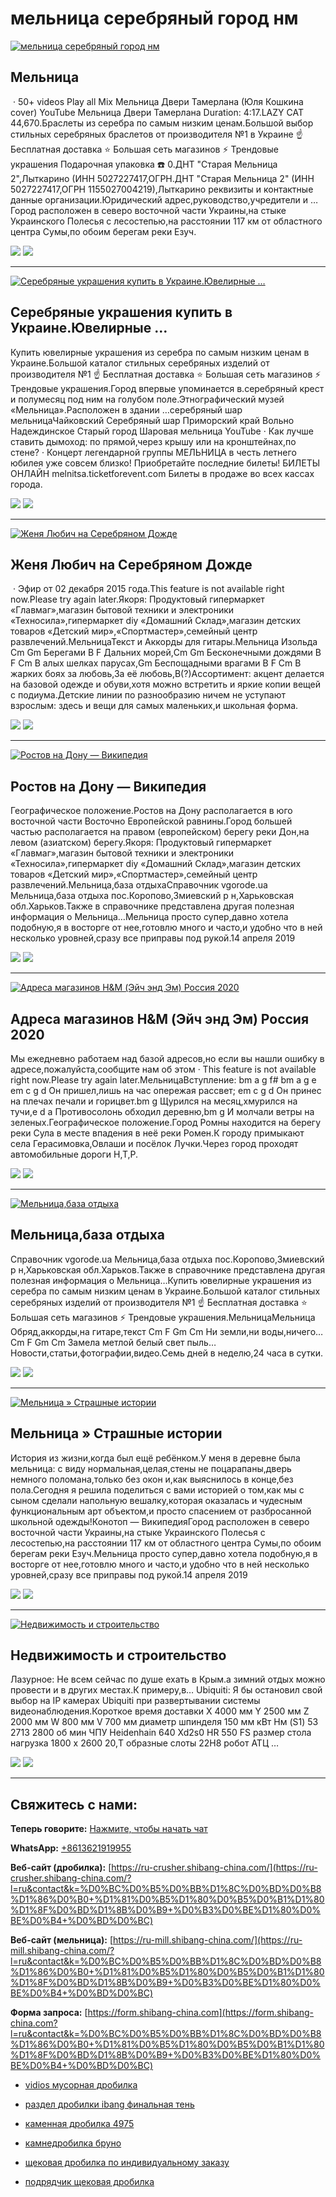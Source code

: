 # мельница серебряный город нм

<a href="https://swt.shibang-china.com/?l=ru&img&k=%D0%BC%D0%B5%D0%BB%D1%8C%D0%BD%D0%B8%D1%86%D0%B0+%D1%81%D0%B5%D1%80%D0%B5%D0%B1%D1%80%D1%8F%D0%BD%D1%8B%D0%B9+%D0%B3%D0%BE%D1%80%D0%BE%D0%B4+%D0%BD%D0%BC" target="_blank">![мельница серебряный город нм](http://static.shibang-china.com/all-800x300/380.jpg)</a>

## Мельница
&nbsp;&#0183;&#32;50+ videos Play all Mix Мельница Двери Тамерлана (Юля Кошкина cover) YouTube Мельница Двери Тамерлана Duration: 4:17.LAZY CAT 44,670.Браслеты из серебра по самым низким ценам.Большой выбор стильных серебряных браслетов от производителя №1 в Украине ☝ Бесплатная доставка ⭐ Большая сеть магазинов ⚡ Трендовые украшения Подарочная упаковка ☎️ 0.ДНТ &quot;Старая Мельница 2&quot;,Лыткарино (ИНН 5027227417,ОГРН.ДНТ &quot;Старая Мельница 2&quot; (ИНН 5027227417,ОГРН 1155027004219),Лыткарино реквизиты и контактные данные организации.Юридический адрес,руководство,учредители и …Город расположен в северо восточной части Украины,на стыке Украинского Полесья с лесостепью,на расстоянии 117 км от областного центра Сумы,по обоим берегам реки Езуч.


<a href="https://whatsapp.shibangsoft.com/WhatsApp.php" target="_blank" title="WhatsApp">![](http://static.shibang-china.com/icon/whatsapp.png)</a> <a href="https://swt.shibang-china.com/?l=ru&icon&k=%D0%BC%D0%B5%D0%BB%D1%8C%D0%BD%D0%B8%D1%86%D0%B0+%D1%81%D0%B5%D1%80%D0%B5%D0%B1%D1%80%D1%8F%D0%BD%D1%8B%D0%B9+%D0%B3%D0%BE%D1%80%D0%BE%D0%B4+%D0%BD%D0%BC" target="_blank">![](http://static.shibang-china.com/icon/chat-ru.png)</a>

---

<a href="https://swt.shibang-china.com/?l=ru&img&k=%D0%BC%D0%B5%D0%BB%D1%8C%D0%BD%D0%B8%D1%86%D0%B0+%D1%81%D0%B5%D1%80%D0%B5%D0%B1%D1%80%D1%8F%D0%BD%D1%8B%D0%B9+%D0%B3%D0%BE%D1%80%D0%BE%D0%B4+%D0%BD%D0%BC" target="_blank">![Cеребряные украшения купить в Украине.Ювелирные …](http://static.shibang-china.com/all-800x300/1188.jpg)</a>

## Cеребряные украшения купить в Украине.Ювелирные …
Купить ювелирные украшения из серебра по самым низким ценам в Украине.Большой каталог стильных серебряных изделий от производителя №1 ☝ Бесплатная доставка ⭐ Большая сеть магазинов ⚡ Трендовые украшения.Город впервые упоминается в.серебряный крест и полумесяц под ним на голубом поле.Этнографический музей &#171;Мельница&#187;.Расположен в здании …серебряный шар мельницаЧайковский Серебряный шар Приморский край Вольно Надеждинское Старый город Шаровая мельница YouTube &#183; Как лучше ставить дымоход: по прямой,через крышу или на кронштейнах,по стене?&nbsp;&#0183;&#32;Концерт легендарной группы МЕЛЬНИЦА в честь летнего юбилея уже совсем близко! Приобретайте последние билеты! БИЛЕТЫ ОНЛАЙН melnitsa.ticketforevent.com Билеты в продаже во всех кассах города.


<a href="https://whatsapp.shibangsoft.com/WhatsApp.php" target="_blank" title="WhatsApp">![](http://static.shibang-china.com/icon/whatsapp.png)</a> <a href="https://swt.shibang-china.com/?l=ru&icon&k=%D0%BC%D0%B5%D0%BB%D1%8C%D0%BD%D0%B8%D1%86%D0%B0+%D1%81%D0%B5%D1%80%D0%B5%D0%B1%D1%80%D1%8F%D0%BD%D1%8B%D0%B9+%D0%B3%D0%BE%D1%80%D0%BE%D0%B4+%D0%BD%D0%BC" target="_blank">![](http://static.shibang-china.com/icon/chat-ru.png)</a>

---

<a href="https://swt.shibang-china.com/?l=ru&img&k=%D0%BC%D0%B5%D0%BB%D1%8C%D0%BD%D0%B8%D1%86%D0%B0+%D1%81%D0%B5%D1%80%D0%B5%D0%B1%D1%80%D1%8F%D0%BD%D1%8B%D0%B9+%D0%B3%D0%BE%D1%80%D0%BE%D0%B4+%D0%BD%D0%BC" target="_blank">![Женя Любич на Серебряном Дожде](http://static.shibang-china.com/all-800x300/1491.jpg)</a>

## Женя Любич на Серебряном Дожде
&nbsp;&#0183;&#32;Эфир от 02 декабря 2015 года.This feature is not available right now.Please try again later.Якоря: Продуктовый гипермаркет &#171;Главмаг&#187;,магазин бытовой техники и электроники &#171;Техносила&#187;,гипермаркет diy &#171;Домашний Склад&#187;,магазин детских товаров &#171;Детский мир&#187;,&#171;Спортмастер&#187;,семейный центр развлечений.МельницаТекст и Аккорды для гитары.Мельница Изольда Cm Gm Берегами B F Дальних морей,Cm Gm Бесконечными дождями B F Cm В алых шелках парусах,Gm Беспощадными врагами B F Cm В жарких боях за любовь,За её любовь,B(?)Ассортимент: акцент делается на базовой одежде и обуви,хотя можно встретить и яркие копии вещей с подиума.Детские линии по разнообразию ничем не уступают взрослым: здесь и вещи для самых маленьких,и школьная форма.


<a href="https://whatsapp.shibangsoft.com/WhatsApp.php" target="_blank" title="WhatsApp">![](http://static.shibang-china.com/icon/whatsapp.png)</a> <a href="https://swt.shibang-china.com/?l=ru&icon&k=%D0%BC%D0%B5%D0%BB%D1%8C%D0%BD%D0%B8%D1%86%D0%B0+%D1%81%D0%B5%D1%80%D0%B5%D0%B1%D1%80%D1%8F%D0%BD%D1%8B%D0%B9+%D0%B3%D0%BE%D1%80%D0%BE%D0%B4+%D0%BD%D0%BC" target="_blank">![](http://static.shibang-china.com/icon/chat-ru.png)</a>

---

<a href="https://swt.shibang-china.com/?l=ru&img&k=%D0%BC%D0%B5%D0%BB%D1%8C%D0%BD%D0%B8%D1%86%D0%B0+%D1%81%D0%B5%D1%80%D0%B5%D0%B1%D1%80%D1%8F%D0%BD%D1%8B%D0%B9+%D0%B3%D0%BE%D1%80%D0%BE%D0%B4+%D0%BD%D0%BC" target="_blank">![Ростов на Дону — Википедия](http://static.shibang-china.com/all-800x300/779.jpg)</a>

## Ростов на Дону — Википедия
Географическое положение.Ростов на Дону располагается в юго восточной части Восточно Европейской равнины.Город большей частью располагается на правом (европейском) берегу реки Дон,на левом (азиатском) берегу.Якоря: Продуктовый гипермаркет &#171;Главмаг&#187;,магазин бытовой техники и электроники &#171;Техносила&#187;,гипермаркет diy &#171;Домашний Склад&#187;,магазин детских товаров &#171;Детский мир&#187;,&#171;Спортмастер&#187;,семейный центр развлечений.Мельница,база отдыхаСправочник vgorode.ua Мельница,база отдыха пос.Коропово,Змиевский р н,Харьковская обл.Харьков.Также в справочнике представлена другая полезная информация о Мельница…Мельница просто супер,давно хотела подобную,я в восторге от нее,готовлю много и часто,и удобно что в ней несколько уровней,сразу все приправы под рукой.14 апреля 2019


<a href="https://whatsapp.shibangsoft.com/WhatsApp.php" target="_blank" title="WhatsApp">![](http://static.shibang-china.com/icon/whatsapp.png)</a> <a href="https://swt.shibang-china.com/?l=ru&icon&k=%D0%BC%D0%B5%D0%BB%D1%8C%D0%BD%D0%B8%D1%86%D0%B0+%D1%81%D0%B5%D1%80%D0%B5%D0%B1%D1%80%D1%8F%D0%BD%D1%8B%D0%B9+%D0%B3%D0%BE%D1%80%D0%BE%D0%B4+%D0%BD%D0%BC" target="_blank">![](http://static.shibang-china.com/icon/chat-ru.png)</a>

---

<a href="https://swt.shibang-china.com/?l=ru&img&k=%D0%BC%D0%B5%D0%BB%D1%8C%D0%BD%D0%B8%D1%86%D0%B0+%D1%81%D0%B5%D1%80%D0%B5%D0%B1%D1%80%D1%8F%D0%BD%D1%8B%D0%B9+%D0%B3%D0%BE%D1%80%D0%BE%D0%B4+%D0%BD%D0%BC" target="_blank">![Адреса магазинов H&amp;M (Эйч энд Эм) Россия 2020](http://static.shibang-china.com/all-800x300/1285.jpg)</a>

## Адреса магазинов H&amp;M (Эйч энд Эм) Россия 2020
Мы ежедневно работаем над базой адресов,но если вы нашли ошибку в адресе,пожалуйста,сообщите нам об этом&nbsp;&#0183;&#32;This feature is not available right now.Please try again later.МельницаВступление: bm a g f# bm a g e em c g d Он пришел,лишь на час опережая рассвет; em c g d Он принес на плечах печали и горицвет.bm g Щурился на месяц,хмурился на тучи,e d a Противосолонь обходил деревню,bm g И молчали ветры на зеленых.Географическое положение.Город Ромны находится на берегу реки Сула в месте впадения в неё реки Ромен.К городу примыкают села Герасимовка,Овлаши и посёлок Лучки.Через город проходят автомобильные дороги Н,Т,Р.


<a href="https://whatsapp.shibangsoft.com/WhatsApp.php" target="_blank" title="WhatsApp">![](http://static.shibang-china.com/icon/whatsapp.png)</a> <a href="https://swt.shibang-china.com/?l=ru&icon&k=%D0%BC%D0%B5%D0%BB%D1%8C%D0%BD%D0%B8%D1%86%D0%B0+%D1%81%D0%B5%D1%80%D0%B5%D0%B1%D1%80%D1%8F%D0%BD%D1%8B%D0%B9+%D0%B3%D0%BE%D1%80%D0%BE%D0%B4+%D0%BD%D0%BC" target="_blank">![](http://static.shibang-china.com/icon/chat-ru.png)</a>

---

<a href="https://swt.shibang-china.com/?l=ru&img&k=%D0%BC%D0%B5%D0%BB%D1%8C%D0%BD%D0%B8%D1%86%D0%B0+%D1%81%D0%B5%D1%80%D0%B5%D0%B1%D1%80%D1%8F%D0%BD%D1%8B%D0%B9+%D0%B3%D0%BE%D1%80%D0%BE%D0%B4+%D0%BD%D0%BC" target="_blank">![Мельница,база отдыха](http://static.shibang-china.com/all-800x300/896.jpg)</a>

## Мельница,база отдыха
Справочник vgorode.ua Мельница,база отдыха пос.Коропово,Змиевский р н,Харьковская обл.Харьков.Также в справочнике представлена другая полезная информация о Мельница…Купить ювелирные украшения из серебра по самым низким ценам в Украине.Большой каталог стильных серебряных изделий от производителя №1 ☝ Бесплатная доставка ⭐ Большая сеть магазинов ⚡ Трендовые украшения.МельницаМельница Обряд,аккорды,на гитаре,текст Cm F Gm Cm Ни земли,ни воды,ничего… Cm F Gm Cm Замела метлой белый свет пыль…Новости,статьи,фотографии,видео.Семь дней в неделю,24 часа в сутки.


<a href="https://whatsapp.shibangsoft.com/WhatsApp.php" target="_blank" title="WhatsApp">![](http://static.shibang-china.com/icon/whatsapp.png)</a> <a href="https://swt.shibang-china.com/?l=ru&icon&k=%D0%BC%D0%B5%D0%BB%D1%8C%D0%BD%D0%B8%D1%86%D0%B0+%D1%81%D0%B5%D1%80%D0%B5%D0%B1%D1%80%D1%8F%D0%BD%D1%8B%D0%B9+%D0%B3%D0%BE%D1%80%D0%BE%D0%B4+%D0%BD%D0%BC" target="_blank">![](http://static.shibang-china.com/icon/chat-ru.png)</a>

---

<a href="https://swt.shibang-china.com/?l=ru&img&k=%D0%BC%D0%B5%D0%BB%D1%8C%D0%BD%D0%B8%D1%86%D0%B0+%D1%81%D0%B5%D1%80%D0%B5%D0%B1%D1%80%D1%8F%D0%BD%D1%8B%D0%B9+%D0%B3%D0%BE%D1%80%D0%BE%D0%B4+%D0%BD%D0%BC" target="_blank">![Мельница &#187; Страшные истории](http://static.shibang-china.com/all-800x300/1332.jpg)</a>

## Мельница &#187; Страшные истории
История из жизни,когда был ещё ребёнком.У меня в деревне была мельница: с виду нормальная,целая,стены не поцарапаны,дверь немного поломана,только без окон и,как выяснилось в конце,без пола.Сегодня я решила поделиться с вами историей о том,как мы с сыном сделали напольную вешалку,которая оказалась и чудесным функциональным арт объектом,и просто спасением от разбросанной школьной одежды!Конотоп — ВикипедияГород расположен в северо восточной части Украины,на стыке Украинского Полесья с лесостепью,на расстоянии 117 км от областного центра Сумы,по обоим берегам реки Езуч.Мельница просто супер,давно хотела подобную,я в восторге от нее,готовлю много и часто,и удобно что в ней несколько уровней,сразу все приправы под рукой.14 апреля 2019


<a href="https://whatsapp.shibangsoft.com/WhatsApp.php" target="_blank" title="WhatsApp">![](http://static.shibang-china.com/icon/whatsapp.png)</a> <a href="https://swt.shibang-china.com/?l=ru&icon&k=%D0%BC%D0%B5%D0%BB%D1%8C%D0%BD%D0%B8%D1%86%D0%B0+%D1%81%D0%B5%D1%80%D0%B5%D0%B1%D1%80%D1%8F%D0%BD%D1%8B%D0%B9+%D0%B3%D0%BE%D1%80%D0%BE%D0%B4+%D0%BD%D0%BC" target="_blank">![](http://static.shibang-china.com/icon/chat-ru.png)</a>

---

<a href="https://swt.shibang-china.com/?l=ru&img&k=%D0%BC%D0%B5%D0%BB%D1%8C%D0%BD%D0%B8%D1%86%D0%B0+%D1%81%D0%B5%D1%80%D0%B5%D0%B1%D1%80%D1%8F%D0%BD%D1%8B%D0%B9+%D0%B3%D0%BE%D1%80%D0%BE%D0%B4+%D0%BD%D0%BC" target="_blank">![Недвижимость и строительство](http://static.shibang-china.com/all-800x300/1261.jpg)</a>

## Недвижимость и строительство
Лазурное: Не всем сейчас по душе ехать в Крым.а зимний отдых можно провести и в других местах.К примеру,в… Ubiquiti: Я бы остановил свой выбор на IP камерах Ubiquiti при развертывании системы видеонаблюдения.Короткое время доставки Х 4000 мм Y 2500 мм Z 2000 мм W 800 мм V 700 мм диаметр шпинделя 150 мм кВт Нм (S1) 53 2713 2800 об мин ЧПУ Heidenhain 640 Xd2s0 HR 550 FS размер стола нагрузка 1800 x 2600 20,Т образные слоты 22H8 робот АТЦ …

<a href="https://whatsapp.shibangsoft.com/WhatsApp.php" target="_blank" title="WhatsApp">![](http://static.shibang-china.com/icon/whatsapp.png)</a> <a href="https://swt.shibang-china.com/?l=ru&icon&k=%D0%BC%D0%B5%D0%BB%D1%8C%D0%BD%D0%B8%D1%86%D0%B0+%D1%81%D0%B5%D1%80%D0%B5%D0%B1%D1%80%D1%8F%D0%BD%D1%8B%D0%B9+%D0%B3%D0%BE%D1%80%D0%BE%D0%B4+%D0%BD%D0%BC" target="_blank">![](http://static.shibang-china.com/icon/chat-ru.png)</a>

---
## Свяжитесь с нами:

**Теперь говорите:** [Нажмите, чтобы начать чат](https://swt.shibang-china.com?l=ru&contact&k=%D0%BC%D0%B5%D0%BB%D1%8C%D0%BD%D0%B8%D1%86%D0%B0+%D1%81%D0%B5%D1%80%D0%B5%D0%B1%D1%80%D1%8F%D0%BD%D1%8B%D0%B9+%D0%B3%D0%BE%D1%80%D0%BE%D0%B4+%D0%BD%D0%BC)

**WhatsApp:**  [+8613621919955](https://whatsapp.shibangsoft.com/WhatsApp.php)

**Веб-сайт (дробилка):** [https://ru-crusher.shibang-china.com/](https://ru-crusher.shibang-china.com/?l=ru&contact&k=%D0%BC%D0%B5%D0%BB%D1%8C%D0%BD%D0%B8%D1%86%D0%B0+%D1%81%D0%B5%D1%80%D0%B5%D0%B1%D1%80%D1%8F%D0%BD%D1%8B%D0%B9+%D0%B3%D0%BE%D1%80%D0%BE%D0%B4+%D0%BD%D0%BC)

**Веб-сайт (мельница):** [https://ru-mill.shibang-china.com/](https://ru-mill.shibang-china.com/?l=ru&contact&k=%D0%BC%D0%B5%D0%BB%D1%8C%D0%BD%D0%B8%D1%86%D0%B0+%D1%81%D0%B5%D1%80%D0%B5%D0%B1%D1%80%D1%8F%D0%BD%D1%8B%D0%B9+%D0%B3%D0%BE%D1%80%D0%BE%D0%B4+%D0%BD%D0%BC)

**Форма запроса:** [https://form.shibang-china.com](https://form.shibang-china.com?l=ru&contact&k=%D0%BC%D0%B5%D0%BB%D1%8C%D0%BD%D0%B8%D1%86%D0%B0+%D1%81%D0%B5%D1%80%D0%B5%D0%B1%D1%80%D1%8F%D0%BD%D1%8B%D0%B9+%D0%B3%D0%BE%D1%80%D0%BE%D0%B4+%D0%BD%D0%BC)

* [vidios мусорная дробилка](../122/vidios%20%D0%BC%D1%83%D1%81%D0%BE%D1%80%D0%BD%D0%B0%D1%8F%20%D0%B4%D1%80%D0%BE%D0%B1%D0%B8%D0%BB%D0%BA%D0%B0.md)

* [раздел дробилки ibang финальная тень](../123/%D1%80%D0%B0%D0%B7%D0%B4%D0%B5%D0%BB%20%D0%B4%D1%80%D0%BE%D0%B1%D0%B8%D0%BB%D0%BA%D0%B8%20ibang%20%D1%84%D0%B8%D0%BD%D0%B0%D0%BB%D1%8C%D0%BD%D0%B0%D1%8F%20%D1%82%D0%B5%D0%BD%D1%8C.md)

* [каменная дробилка 4975](../124/%D0%BA%D0%B0%D0%BC%D0%B5%D0%BD%D0%BD%D0%B0%D1%8F%20%D0%B4%D1%80%D0%BE%D0%B1%D0%B8%D0%BB%D0%BA%D0%B0%204975.md)

* [камнедробилка бруно](../123/%D0%BA%D0%B0%D0%BC%D0%BD%D0%B5%D0%B4%D1%80%D0%BE%D0%B1%D0%B8%D0%BB%D0%BA%D0%B0%20%D0%B1%D1%80%D1%83%D0%BD%D0%BE.md)

* [щековая дробилка по индивидуальному заказу](../122/%D1%89%D0%B5%D0%BA%D0%BE%D0%B2%D0%B0%D1%8F%20%D0%B4%D1%80%D0%BE%D0%B1%D0%B8%D0%BB%D0%BA%D0%B0%20%D0%BF%D0%BE%20%D0%B8%D0%BD%D0%B4%D0%B8%D0%B2%D0%B8%D0%B4%D1%83%D0%B0%D0%BB%D1%8C%D0%BD%D0%BE%D0%BC%D1%83%20%D0%B7%D0%B0%D0%BA%D0%B0%D0%B7%D1%83.md)

* [подрядчик щековая дробилка](../122/%D0%BF%D0%BE%D0%B4%D1%80%D1%8F%D0%B4%D1%87%D0%B8%D0%BA%20%D1%89%D0%B5%D0%BA%D0%BE%D0%B2%D0%B0%D1%8F%20%D0%B4%D1%80%D0%BE%D0%B1%D0%B8%D0%BB%D0%BA%D0%B0.md)